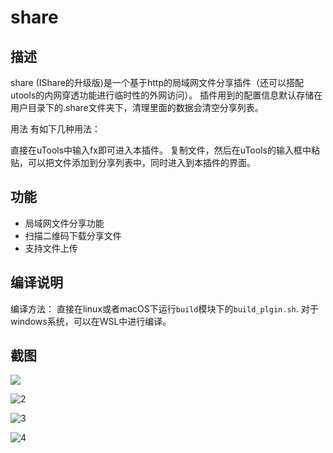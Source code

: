# share
## 描述
share (IShare的升级版)是一个基于http的局域网文件分享插件（还可以搭配utools的内网穿透功能进行临时性的外网访问）。 插件用到的配置信息默认存储在用户目录下的.share文件夹下，清理里面的数据会清空分享列表。

用法
有如下几种用法：

直接在uTools中输入fx即可进入本插件。
复制文件，然后在uTools的输入框中粘贴，可以把文件添加到分享列表中，同时进入到本插件的界面。


## 功能
- 局域网文件分享功能
- 扫描二维码下载分享文件
- 支持文件上传

## 编译说明

编译方法： 直接在linux或者macOS下运行`build`模块下的`build_plgin.sh`.
对于windows系统，可以在WSL中进行编译。

## 截图

![](https://gitee.com/fengzhongshaonian/share/raw/master/screenshots/1.png)


![2](https://gitee.com/fengzhongshaonian/share/raw/master/screenshots/2.png)


![3](https://gitee.com/fengzhongshaonian/share/raw/master/screenshots/3.png)


![4](https://gitee.com/fengzhongshaonian/share/raw/master/screenshots/4.png)

